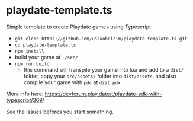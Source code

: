 # playdate-template.ts
Simple template to create Playdate games using Typescript.

- `git clone https://github.com/ussaohelcim/playdate-template.ts.git`
- `cd playdate-template.ts`
- `npm install`
- build your game at `./src/`
- `npm run build`
	- this command will transpile your game into lua and add to a `dist/` folder, copy your `src/assets/` folder into `dist/assets`, and also compile your game with `pdc` at `dist.pdx`

More info here: https://devforum.play.date/t/playdate-sdk-with-typescript/369/

See the issues befores you start something.
